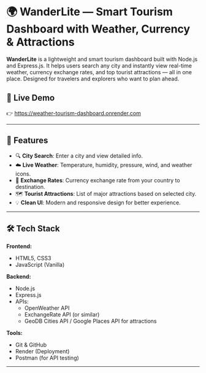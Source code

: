 # 🌍 WanderLite — Smart Tourism Dashboard with Weather, Currency & Attractions

**WanderLite** is a lightweight and smart tourism dashboard built with Node.js and Express.js. It helps users search any city and instantly view real-time weather, currency exchange rates, and top tourist attractions — all in one place. Designed for travelers and explorers who want to plan ahead.

## 🚀 Live Demo

👉  https://weather-tourism-dashboard.onrender.com


---

## 📌 Features

- 🔍 **City Search**: Enter a city and view detailed info.
- ☁️ **Live Weather**: Temperature, humidity, pressure, wind, and weather icons.
- 💱 **Exchange Rates**: Currency exchange rate from your country to destination.
- 🗺️ **Tourist Attractions**: List of major attractions based on selected city.
- 💡 **Clean UI**: Modern and responsive design for better experience.

---

## 🛠️ Tech Stack

**Frontend:**
- HTML5, CSS3
- JavaScript (Vanilla)

**Backend:**
- Node.js
- Express.js
- APIs:
  - OpenWeather API
  - ExchangeRate API (or similar)
  - GeoDB Cities API / Google Places API for attractions

**Tools:**
- Git & GitHub
- Render (Deployment)
- Postman (for API testing)

---
